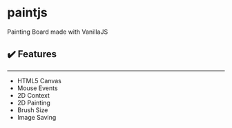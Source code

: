 # paintjs
Painting Board made with VanillaJS

## ✔️ Features
---
- HTML5 Canvas
- Mouse Events
- 2D Context
- 2D Painting
- Brush Size
- Image Saving

